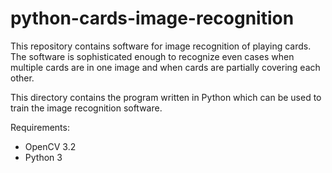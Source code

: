 # python-cards-image-recognition
This repository contains software for image recognition of playing cards. The software is sophisticated enough to recognize even cases when multiple cards are in one image and when cards are partially covering each other.

This directory contains the program written in Python which can be used to train the image recognition software.

Requirements:
- OpenCV 3.2
- Python 3
